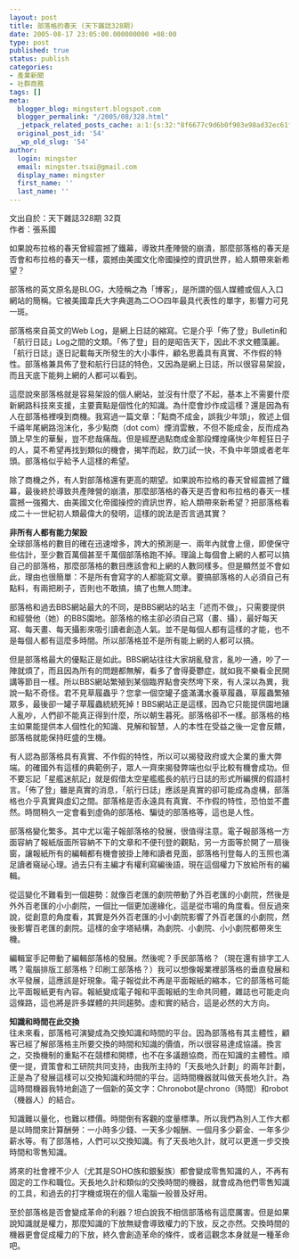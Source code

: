 ```yaml
---
layout: post
title: 部落格的春天 (天下雜誌328期)
date: 2005-08-17 23:05:00.000000000 +08:00
type: post
published: true
status: publish
categories:
- 產業新聞
- 社群商務
tags: []
meta:
  blogger_blog: mingstert.blogspot.com
  blogger_permalink: "/2005/08/328.html"
  _jetpack_related_posts_cache: a:1:{s:32:"8f6677c9d6b0f903e98ad32ec61f8deb";a:2:{s:7:"expires";i:1448692105;s:7:"payload";a:3:{i:0;a:1:{s:2:"id";i:65;}i:1;a:1:{s:2:"id";i:42;}i:2;a:1:{s:2:"id";i:377;}}}}
  original_post_id: '54'
  _wp_old_slug: '54'
author:
  login: mingster
  email: mingster.tsai@gmail.com
  display_name: mingster
  first_name: ''
  last_name: ''
---
```

<p>文出自於：天下雜誌328期 32頁<br />作者：張系國</p>
<p>如果說布拉格的春天曾經震撼了鐵幕，導致共產陣營的崩潰，那麼部落格的春天是否會和布拉格的春天一樣，震撼由美國文化帝國操控的資訊世界，給人類帶來新希望？</p>
<p>部落格的英文原名是BLOG，大陸稱之為「博客」，是所謂的個人媒體或個人入口網站的簡稱。它被美國韋氏大字典選為二○○四年最具代表性的單字，影響力可見一斑。</p>
<p>部落格來自英文的Web Log，是網上日誌的縮寫。它是介乎「佈了登」Bulletin和「航行日誌」Log之間的文類。「佈了登」目的是昭告天下，因此不求文體藻麗。「航行日誌」逐日記載每天所發生的大小事件，顧名思義具有真實、不作假的特性。部落格兼具佈了登和航行日誌的特色，又因為是網上日誌，所以很容易架設，而且天底下能夠上網的人都可以看到。</p>
<p>這麼說來部落格就是容易架設的個人網站，並沒有什麼了不起，基本上不需要什麼新網路科技來支援，主要賣點是個性化的知識。為什麼會炒作成這樣？還是因為有人在部落格裡嗅到商機。我寫過一篇文章：「點商不成金，誤我少年頭」，敘述上個千禧年尾網路泡沫化，多少點商（dot com）煙消雲散，不但不能成金，反而成為頭上早生的華髮，豈不悲哉痛哉。但是經歷過點商成金那段輝煌痛快少年輕狂日子的人，莫不希望再找到類似的機會，揭竿而起，飲刀試一快，不負中年頭或者老年頭。部落格似乎給予人這樣的希望。</p>
<p>除了商機之外，有人對部落格還有更高的期望。如果說布拉格的春天曾經震撼了鐵幕，最後終於導致共產陣營的崩潰，那麼部落格的春天是否會和布拉格的春天一樣震撼一強獨大、由美國文化帝國操控的資訊世界，給人類帶來新希望？把部落格看成二十一世紀初人類最偉大的發明，這樣的說法是否言過其實？</p>
<p><strong>非所有人都有能力架設<br /></strong>全球部落格的數目的確在迅速增多，誇大的預測是一、兩年內就會上億，即使保守些估計，至少數百萬個甚至千萬個部落格跑不掉。理論上每個會上網的人都可以搞自己的部落格，那麼部落格的數目應該會和上網的人數同樣多。但是顯然並不會如此，理由也很簡單：不是所有會寫字的人都能寫文章。要搞部落格的人必須自己有點料，有兩把刷子，否則也不敢搞，搞了也無人問津。</p>
<p>部落格和過去BBS網站最大的不同，是BBS網站的站主「述而不做」，只需要提供和經營他（她）的BBS園地。部落格的格主卻必須自己寫（畫、攝），最好每天寫、每天畫、每天攝影來吸引讀者創造人氣。並不是每個人都有這樣的才能，也不是每個人都有這麼多時間。所以部落格並不是所有能上網的人都可以搞。</p>
<p>但是部落格最大的優點正是如此。BBS網站往往大家胡亂發言，亂吵一通，吵了一陣就煩了，而且因為所有的問題都無解，看多了會得憂鬱症，就如我不樂看全民開講等節目一樣。所以BBS網站繁殖到某個臨界點會突然垮下來，有人深以為異，我說一點不奇怪。君不見草履蟲乎？您拿一個空罐子盛滿溝水養草履蟲，草履蟲繁殖眾多，最後卻一罐子草履蟲統統死掉！BBS網站正是這樣，因為它只能提供園地讓人亂吵，人們卻不能真正得到什麼，所以朝生暮死。部落格卻不一樣。部落格的格主如果能提供本人個性化的知識、見解和智慧，人的本性在受益之後一定會反饋，部落格就能保持旺盛的生機。</p>
<p>有人認為部落格具有真實、不作假的特性，所以可以揭發政府或大企業的重大弊端。的確國外有這樣的典範例子，眾人一齊來揭發弊端也似乎比較有機會成功。但不要忘記「星艦迷航記」就是假借太空星艦艦長的航行日誌的形式所編撰的假語村言。「佈了登」雖是真實的消息，「航行日誌」應該是真實的卻可能成為虛構，部落格也介乎真實與虛幻之間。部落格是否永遠具有真實、不作假的特性，恐怕並不盡然。時間稍久一定會看到虛偽的部落格、騙徒的部落格等，這也是人性。</p>
<p>部落格變化繁多。其中尤以電子報部落格的發展，很值得注意。電子報部落格一方面容納了報紙版面所容納不下的文章和不便刊登的觀點，另一方面等於開了一扇後窗，讓報紙所有的編輯都有機會披掛上陣和讀者見面，部落格刊登每人的玉照也滿足讀者窺祕心理。過去只有主編才有權利寫編後語，現在這個權力下放給所有的編輯。</p>
<p>從這變化不難看到一個趨勢：就像百老匯的劇院帶動了外百老匯的小劇院，然後是外外百老匯的小小劇院，一個比一個更加邊緣化，這是從市場的角度看。但反過來說，從創意的角度看，其實是外外百老匯的小小劇院影響了外百老匯的小劇院，然後影響百老匯的劇院。這樣的金字塔結構，為劇院、小劇院、小小劇院都帶來生機。</p>
<p>編輯室手記帶動了編輯部落格的發展。然後呢？手民部落格？（現在還有排字工人嗎？電腦排版工部落格？印刷工部落格？）我可以想像報業裡部落格的垂直發展和水平發展，這應該是好現象。電子報從此不再是平面報紙的縮本，它的部落格可能比平面報紙更有內容。報紙變成電子報和平面報紙的生命共同體，雜誌也可能走向這條路，這也將是許多媒體的共同趨勢。虛和實的結合，這是必然的大方向。</p>
<p><strong>知識和時間在此交換<br /></strong>往未來看，部落格可演變成為交換知識和時間的平台。因為部落格有其主體性，顧客已經了解部落格主所要交換的時間和知識的價值，所以很容易達成協議。換言之，交換機制的重點不在競標和開標，也不在多議題協商，而在知識的主體性。順便一提，資策會和工研院共同支持，由我所主持的「天長地久計劃」的兩年計劃，正是為了發展這樣可以交換知識和時間的平台。這時間機器就叫做天長地久計。為這時間機器我特地創造了一個新的英文字：Chronobot是chrono（時間）和robot（機器人）的結合。</p>
<p>知識難以量化，也難以標價。時間倒有客觀的度量標準。所以我們為別人工作大都是以時間來計算酬勞：一小時多少錢、一天多少報酬、一個月多少薪金、一年多少薪水等。有了部落格，人們可以交換知識。有了天長地久計，就可以更進一步交換時間和零售知識。</p>
<p>將來的社會裡不少人（尤其是SOHO族和銀髮族）都會變成零售知識的人，不再有固定的工作和職位。天長地久計和類似的交換時間的機器，就會成為他們零售知識的工具，和過去的打字機或現在的個人電腦一般普及好用。</p>
<p>至於部落格是否會變成革命的利器？坦白說我不相信部落格有這麼厲害。但是如果說知識就是權力，那麼知識的下放無疑會導致權力的下放，反之亦然。交換時間的機器更會促成權力的下放，終久會創造革命的條件，或者這觀念本身就是一種革命吧。</p>
